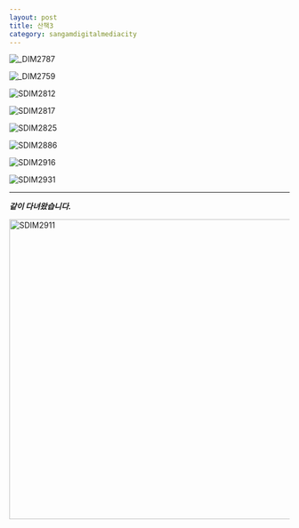 ```yaml
---
layout: post
title: 산책3
category: sangamdigitalmediacity
---
```

![_DIM2787](https://user-images.githubusercontent.com/81041256/112757596-62295e00-9025-11eb-9230-030a4c5bfa7c.jpg)

![_DIM2759](https://user-images.githubusercontent.com/81041256/112757606-69506c00-9025-11eb-94d3-84d377acdfe2.jpg)

![SDIM2812](https://user-images.githubusercontent.com/81041256/112757611-6ce3f300-9025-11eb-864d-9b1e83c6f232.jpg)

![SDIM2817](https://user-images.githubusercontent.com/81041256/112757996-111a6980-9027-11eb-875c-8d0408bfa9ae.jpg)

![SDIM2825](https://user-images.githubusercontent.com/81041256/112757954-d284af00-9026-11eb-9a5a-08bd9e0b2036.jpg)

![SDIM2886](https://user-images.githubusercontent.com/81041256/112757676-c3e9c800-9025-11eb-8bb2-a93b223f8fb6.jpg)

![SDIM2916](https://user-images.githubusercontent.com/81041256/112757678-c77d4f00-9025-11eb-9288-549841521fda.jpg)

![SDIM2931](https://user-images.githubusercontent.com/81041256/112757681-c9dfa900-9025-11eb-8423-51854bff7c6e.jpg)

***

***같이 다녀왔습니다.***

<img width="540px" alt="SDIM2911" src="https://user-images.githubusercontent.com/81041256/112757700-dc59e280-9025-11eb-818c-d89ec53d2756.jpg">
